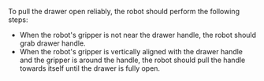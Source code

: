 To pull the drawer open reliably, the robot should perform the following steps:
   - When the robot's gripper is not near the drawer handle, the robot should grab drawer handle.
   - When the robot's gripper is vertically aligned with the drawer handle and the gripper is around the handle, the robot should pull the handle towards itself until the drawer is fully open.